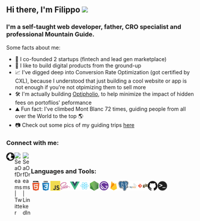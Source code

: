 ## Hi there, I'm Filippo <img src="https://raw.githubusercontent.com/MartinHeinz/MartinHeinz/master/wave.gif" width="20px">

### I'm a self-taught web developer, father, CRO specialist and professional Mountain Guide. 

Some facts about me:

- 👯 I co-founded 2 startups (fintech and lead gen marketplace)
- 🌱 I like to build digital products from the ground-up 
- 📈 I've digged deep into Conversion Rate Optimization (got certified by CXL), because I understood that just building a cool website or app is not enough if you're not otpimizing them to sell more
- 🛠️ I'm actually building [Optipholio][website2], to help minimize the impact of hidden fees on portoflios' peformance
- ⛰️ Fun fact: I've climbed Mont Blanc 72 times, guiding people from all over the World to the top 🌎
- 📷 Check out some pics of my guiding trips [here][photo]

### Connect with me:
[<img align="left" alt="filippolivorno.com" width="22px" src="https://raw.githubusercontent.com/iconic/open-iconic/master/svg/globe.svg" />][website]
[<img align="left" alt="SeaOfDreams | Twitter" width="22px" src="https://cdn.jsdelivr.net/npm/simple-icons@v3/icons/twitter.svg" />][twitter]
[<img align="left" alt="SeaOfDreams | LinkedIn" width="22px" src="https://cdn.jsdelivr.net/npm/simple-icons@v3/icons/linkedin.svg" />][linkedin]


<br />

### Languages and Tools:

<img align="left" alt="HTML5" width="26px" src="https://raw.githubusercontent.com/github/explore/80688e429a7d4ef2fca1e82350fe8e3517d3494d/topics/html/html.png" />
<img align="left" alt="CSS3" width="26px" src="https://raw.githubusercontent.com/github/explore/80688e429a7d4ef2fca1e82350fe8e3517d3494d/topics/css/css.png" />
<img align="left" alt="JavaScript" width="26px" src="https://raw.githubusercontent.com/github/explore/80688e429a7d4ef2fca1e82350fe8e3517d3494d/topics/javascript/javascript.png" />
<img align="left" alt="Sass" width="26px" src="https://raw.githubusercontent.com/github/explore/80688e429a7d4ef2fca1e82350fe8e3517d3494d/topics/sass/sass.png" />
<img align="left" alt="Vue" width="26px" src="https://raw.githubusercontent.com/github/explore/80688e429a7d4ef2fca1e82350fe8e3517d3494d/topics/vue/vue.png" />
<img align="left" alt="React" width="26px" src="https://raw.githubusercontent.com/github/explore/80688e429a7d4ef2fca1e82350fe8e3517d3494d/topics/react/react.png" />
<img align="left" alt="Node.js" width="26px" src="https://raw.githubusercontent.com/github/explore/80688e429a7d4ef2fca1e82350fe8e3517d3494d/topics/nodejs/nodejs.png" />
<img align="left" alt="Gatsby" width="26px" src="https://raw.githubusercontent.com/github/explore/e94815998e4e0713912fed477a1f346ec04c3da2/topics/gatsby/gatsby.png" />
<img align="left" alt="Postgres" width="26px" src="https://raw.githubusercontent.com/github/explore/80688e429a7d4ef2fca1e82350fe8e3517d3494d/topics/firebase/firebase.png" />
<img align="left" alt="Postgres" width="26px" src="https://raw.githubusercontent.com/github/explore/80688e429a7d4ef2fca1e82350fe8e3517d3494d/topics/postgresql/postgresql.png" />
<img align="left" alt="MySQL" width="26px" src="https://raw.githubusercontent.com/github/explore/80688e429a7d4ef2fca1e82350fe8e3517d3494d/topics/mysql/mysql.png" />
<img align="left" alt="Git" width="26px" src="https://raw.githubusercontent.com/github/explore/80688e429a7d4ef2fca1e82350fe8e3517d3494d/topics/git/git.png" />
<img align="left" alt="GitHub" width="26px" src="https://raw.githubusercontent.com/github/explore/78df643247d429f6cc873026c0622819ad797942/topics/github/github.png" />
<img align="left" alt="Terminal" width="26px" src="https://raw.githubusercontent.com/github/explore/80688e429a7d4ef2fca1e82350fe8e3517d3494d/topics/terminal/terminal.png" />


<br />



[website]: https://filippolivorno.com
[website2]: https://www.optipholio.com/
[twitter]: https://twitter.com/fil_liv
[linkedin]: https://www.linkedin.com/in/filippolivorno/
[photo]: https://photos.google.com/share/AF1QipMr6HGmB5C0GcS3TYx426iIakI0NA5QP_xDJhGRcWSxiI41k7WokR3YfGJh2aX_AQ?key=VzVZRHpiQVMtX3hWdUFpeUp2ZDhoRGYzcDFMa21R
